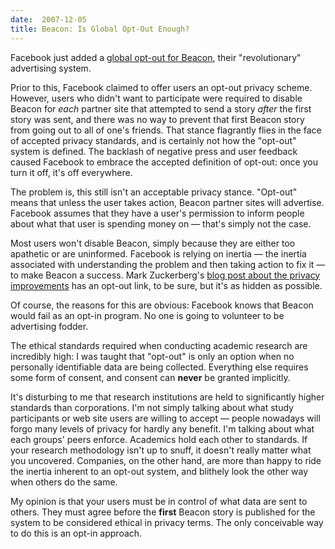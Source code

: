 ```yaml
---
date:  2007-12-05
title: Beacon: Is Global Opt-Out Enough?
---
```

Facebook just added a <a href="http://www.facebook.com/privacy.php?view=unconfirmed_actions">global opt-out for Beacon</a>, their "revolutionary" advertising system.

Prior to this, Facebook claimed to offer users an opt-out privacy scheme.  However, users who didn't want to participate were required to disable Beacon for <em>each</em> partner site that attempted to send a story <em>after</em> the first story was sent, and there was no way to prevent that first Beacon story from going out to all of one's friends.  That stance flagrantly flies in the face of accepted privacy standards, and is certainly not how the "opt-out" system is defined.  The backlash of negative press and user feedback caused Facebook to embrace the accepted definition of opt-out: once you turn it off, it's off everywhere.

The problem is, this still isn't an acceptable privacy stance.  "Opt-out" means that unless the user takes action, Beacon partner sites will advertise.  Facebook assumes that they have a user's permission to inform people about what that user is spending money on &mdash; that's simply not the case.

Most users won't disable Beacon, simply because they are either too apathetic or are uninformed.  Facebook is relying on inertia &mdash; the inertia associated with understanding the problem and then taking action to fix it &mdash; to make Beacon a success.  Mark Zuckerberg's <a href="http://blog.facebook.com/blog.php?post=7584397130">blog post about the privacy improvements</a> has an opt-out link, to be sure, but it's as hidden as possible.

Of course, the reasons for this are obvious: Facebook knows that Beacon would fail as an opt-in program.  No one is going to volunteer to be advertising fodder.

The ethical standards required when conducting academic research are incredibly high: I was taught that "opt-out" is only an option when no personally identifiable data are being collected.  Everything else requires some form of consent, and consent can <b>never</b> be granted implicitly.

It's disturbing to me that research institutions are held to significantly higher standards than corporations.  I'm not simply talking about what study participants or web site users are willing to accept &mdash; people nowadays will forgo many levels of privacy for hardly any benefit.  I'm talking about what each groups' peers enforce.  Academics hold each other to standards.  If your research methodology isn't up to snuff, it doesn't really matter what you uncovered.  Companies, on the other hand, are more than happy to ride the inertia inherent to an opt-out system, and blithely look the other way when others do the same.

My opinion is that your users must be in control of what data are sent to others.  They must agree before the <b>first</b> Beacon story is published for the system to be considered ethical in privacy terms.  The only conceivable way to do this is an opt-in approach.
